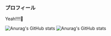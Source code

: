 ### プロフィール
Yeah!!!!🦖

![Anurag's GitHub stats](https://github-readme-stats.vercel.app/api?username=iwashi623&count_private=true&show_icons=true&theme=swift)
![Anurag's GitHub stats](https://github-readme-stats.vercel.app/api/top-langs/?username=iwashi623&layout=compact&theme=swift)

<!--
**SardineTa23/SardineTa23** is a ✨ _special_ ✨ repository because its `README.md` (this file) appears on your GitHub profile.

Here are some ideas to get you started:

- 🔭 I’m currently working on ...
- 🌱 I’m currently learning ...
- 👯 I’m looking to collaborate on ...
- 🤔 I’m looking for help with ...
- 💬 Ask me about ...
- 📫 How to reach me: ...
- 😄 Pronouns: ...
- ⚡ Fun fact: ...
-->
